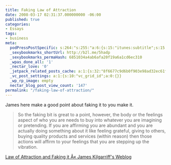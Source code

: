 ```yaml
---
title: Faking Law of Attraction
date: 2008-03-17 02:31:37.000000000 -06:00
published: true
categories:
- Essays
tags:
- business
meta:
  podPressPostSpecific: s:264:"s:255:"a:6:{s:15:"itunes:subtitle";s:15:"##PostExcerpt##";s:14:"itunes:summary";s:15:"##PostExcerpt##";s:15:"itunes:keywords";s:17:"##WordPressCats##";s:13:"itunes:author";s:10:"##Global##";s:15:"itunes:explicit";s:7:"Default";s:12:"itunes:block";s:7:"Default";}";";
  _sexybookmarks_shortUrl: http://b2l.me/5hadp
  _sexybookmarks_permaHash: 6851034a4ab6afa20f19a6a1cd6ec310
  _wpas_done_all: '1'
  _nectar_love: '0'
  _jetpack_related_posts_cache: a:1:{s:32:"8f6677c9d6b0f903e98ad32ec61f8deb";a:2:{s:7:"expires";i:1470523568;s:7:"payload";a:3:{i:0;a:1:{s:2:"id";i:1261;}i:1;a:1:{s:2:"id";i:178;}i:2;a:1:{s:2:"id";i:300;}}}}
  _vc_post_settings: a:1:{s:10:"vc_grid_id";a:0:{}}
  _wp_rp_image: empty
  nectar_blog_post_view_count: '147'
permalink: "/faking-law-of-attraction/"
---
```

James here make a good point about faking it to you make it.
> So the faking bit is great to a point, however, the body or the feelings aspect of who you are needs to buy into whatever you are imagining or pretending. If you are affirming you are abundant and you are actually doing something about it like feeling grateful, giving to others, buying quality products and services (within reason) then those actions will affirm to your feelings that you are stepping up the vibration.</blockquote>
<p><a href="http://jameskilgarriff.wordpress.com/2008/03/16/law-of-attraction-and-faking-it/" rel="nofollow">Law of Attraction and Faking it Â« James Kilgarriff's Weblog</a></p>
